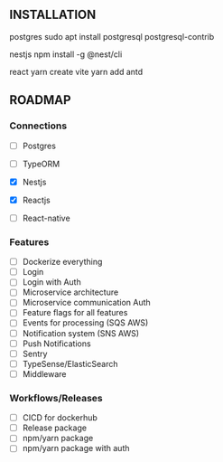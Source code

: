 ## INSTALLATION
postgres
sudo apt install postgresql postgresql-contrib

nestjs 
npm install -g @nest/cli

react 
yarn create vite
yarn add antd

## ROADMAP
### Connections
- [ ] Postgres
- [ ] TypeORM
- [x] Nestjs
- [x] Reactjs
- [ ] React-native


### Features
- [ ] Dockerize everything
- [ ] Login
- [ ] Login with Auth
- [ ] Microservice architecture
- [ ] Microservice communication Auth
- [ ] Feature flags for all features
- [ ] Events for processing (SQS AWS)
- [ ] Notification system (SNS AWS)
- [ ] Push Notifications 
- [ ] Sentry
- [ ] TypeSense/ElasticSearch
- [ ] Middleware

### Workflows/Releases
- [ ] CICD for dockerhub
- [ ] Release package
- [ ] npm/yarn package
- [ ] npm/yarn package with auth
